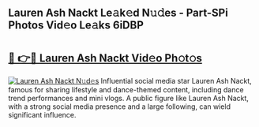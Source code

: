 ## Lauren Ash Nackt Le𝚊k𝚎d N𝚞𝚍es - Part-SPi Photos Vid𝚎o Le𝚊ks 6iDBP

# <h2><a href="http://fb43yr.evod.top/?m=Lauren+Ash+Nackt">🔗 👉🔴 Lauren Ash Nackt Vid𝚎o Ph𝚘t𝚘s</a></h2>

[![Lauren Ash Nackt N𝚞d𝚎s](https://i.imgur.com/8V9OHl7.gif)](http://fb43yr.evod.top/?m=Lauren+Ash+Nackt)
Influential social media star Lauren Ash Nackt, famous for sharing lifestyle and dance-themed content, including dance trend performances and mini vlogs. A public figure like Lauren Ash Nackt, with a strong social media presence and a large following, can wield significant influence. 
